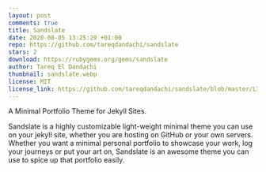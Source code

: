 ```yaml
---
layout: post
comments: true
title: Sandslate
date: 2020-08-05 13:25:29 +01:00
repo: https://github.com/tareqdandachi/sandslate
stars: 2
download: https://rubygems.org/gems/sandslate
author: Tareq El Dandachi
thumbnail: sandslate.webp
license: MIT
license_link: https://github.com/tareqdandachi/sandslate/blob/master/LICENSE
---
```


A Minimal Portfolio Theme for Jekyll Sites.

Sandslate is a highly customizable light-weight minimal theme you can use on your jekyll site, whether you are hosting on GitHub or your own servers.
Whether you want a minimal personal portfolio to showcase your work, log your journeys or put your art on, Sandslate is an awesome theme you can use  to spice up that portfolio easily.
